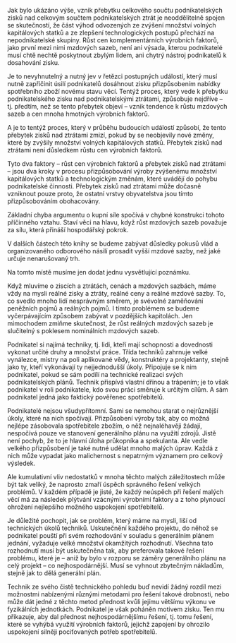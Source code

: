 Jak bylo ukázáno výše, vznik přebytku celkového součtu podnikatelských zisků nad celkovým součtem podnikatelských ztrát je neoddělitelně spojen se skutečností, že část výhod odvozených ze zvýšení množství volných kapitálových statků a ze zlepšení technologických postupů přechází na nepodnikatelské skupiny. Růst cen komplementárních výrobních faktorů, jako první mezi nimi mzdových sazeb, není ani výsada, kterou podnikatelé musí chtě nechtě poskytnout zbylým lidem, ani chytrý nástroj podnikatelů k dosahování zisku.

Je to nevyhnutelný a nutný jev v řetězci postupných událostí, který musí nutně zapříčinit úsilí podnikatelů dosáhnout zisku přizpůsobením nabídky spotřebního zboží novému stavu věcí. Tentýž proces, který vede k přebytku podnikatelského zisku nad podnikatelskými ztrátami, způsobuje nejdříve – tj. předtím, než se tento přebytek objeví – vznik tendence k růstu mzdových sazeb a cen mnoha hmotných výrobních faktorů.

A je to tentýž proces, který v průběhu budoucích událostí způsobí, že tento přebytek zisků nad ztrátami zmizí, pokud by se neobjevily nové změny, které by zvýšily množství volných kapitálových statků. Přebytek zisků nad ztrátami není důsledkem růstu cen výrobních faktorů.

Tyto dva faktory – růst cen výrobních faktorů a přebytek zisků nad ztrátami – jsou dva kroky v procesu přizpůsobování výroby zvýšenému množství kapitálových statků a technologickým změnám, které uvádějí do pohybu podnikatelské činnosti. Přebytek zisků nad ztrátami může dočasně vzniknout pouze proto, že ostatní vrstvy obyvatelstva jsou tímto přizpůsobováním obohacovány.

Základní chyba argumentu o kupní síle spočívá v chybné konstrukci tohoto příčinného vztahu. Staví věci na hlavu, když růst mzdových sazeb považuje za sílu, která přináší hospodářský pokrok.

V dalších částech této knihy se budeme zabývat důsledky pokusů vlád a organizovaného odborového násilí prosadit vyšší mzdové sazby, než jaké určuje nenarušovaný trh.

Na tomto místě musíme jen dodat jednu vysvětlující poznámku.

Když mluvíme o ziscích a ztrátách, cenách a mzdových sazbách, máme vždy na mysli reálné zisky a ztráty, reálné ceny a reálné mzdové sazby. To, co svedlo mnoho lidí nesprávným směrem, je svévolné zaměňování peněžních pojmů a reálných pojmů. I tímto problémem se budeme vyčerpávajícím způsobem zabývat v pozdějších kapitolách. Jen mimochodem zmiňme skutečnost, že růst reálných mzdových sazeb je slučitelný s poklesem nominálních mzdových sazeb.

Podnikatel si najímá techniky, tj. lidi, kteří mají schopnosti a dovednosti vykonat určité druhy a množství práce. Třída techniků zahrnuje velké vynálezce, mistry na poli aplikované vědy, konstruktéry a projektanty, stejně jako ty, kteří vykonávají ty nejjednodušší úkoly. Připojuje se k nim podnikatel, pokud se sám podílí na technické realizaci svých podnikatelských plánů. Technik přispívá vlastní dřinou a trápením; je to však podnikatel v roli podnikatele, kdo svou práci směruje k určitým cílům. A sám podnikatel jedná jako faktický pověřenec spotřebitelů.

Podnikatelé nejsou všudypřítomní. Sami se nemohou starat o nejrůznější úkoly, které na nich spočívají. Přizpůsobení výroby tak, aby co možná nejlépe zásobovala spotřebitele zbožím, o něž nejnaléhavěji žádají, nespočívá pouze ve stanovení generálního plánu na využití zdrojů. Jistě není pochyb, že to je hlavní úloha průkopníka a spekulanta. Ale vedle velkého přizpůsobení je také nutné udělat mnoho malých úprav. Každá z nich může vypadat jako malichernost s nepatrným významem pro celkový výsledek.

Ale kumulativní vliv nedostatků v mnoha těchto malých záležitostech může být tak veliký, že naprosto zmaří úspěch správného řešení velkých problémů. V každém případě je jisté, že každý neúspěch při řešení malých věcí má za následek plýtvání vzácnými výrobními faktory a z toho plynoucí ohrožení nejlepšího možného uspokojení spotřebitelů.

Je důležité pochopit, jak se problém, který máme na mysli, liší od technických úkolů techniků. Uskutečnění každého projektu, do něhož se podnikatel pouští při svém rozhodování v souladu s generálním plánem jednání, vyžaduje velké množství okamžitých rozhodnutí. Všechna tato rozhodnutí musí být uskutečněna tak, aby preferovala takové řešení problému, které je – aniž by bylo v rozporu se záměry generálního plánu na celý projekt – co nejhospodárnější. Musí se vyhnout zbytečným nákladům, stejně jak to dělá generální plán.

Technik ze svého čistě technického pohledu buď nevidí žádný rozdíl mezi možnostmi nabízenými různými metodami pro řešení takové drobnosti, nebo může dát jedné z těchto metod přednost kvůli jejímu většímu výkonu ve fyzikálních jednotkách. Podnikatel je však poháněn motivem zisku. Ten mu přikazuje, aby dal přednost nejhospodárnějšímu řešení, tj. tomu řešení, které se vyhýbá využití výrobních faktorů, jejichž zapojení by ohrozilo uspokojení silněji pociťovaných potřeb spotřebitelů.